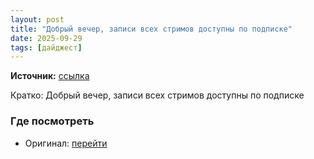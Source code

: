 ```yaml
---
layout: post
title: "Добрый вечер, записи всех стримов доступны по подписке"
date: 2025-09-29
tags: [дайджест]
---
```


**Источник:** [ссылка](https://t.me/videodengi_chat/11404)

Кратко: Добрый вечер, записи всех стримов доступны по подписке

### Где посмотреть
- Оригинал: [перейти]({link})
